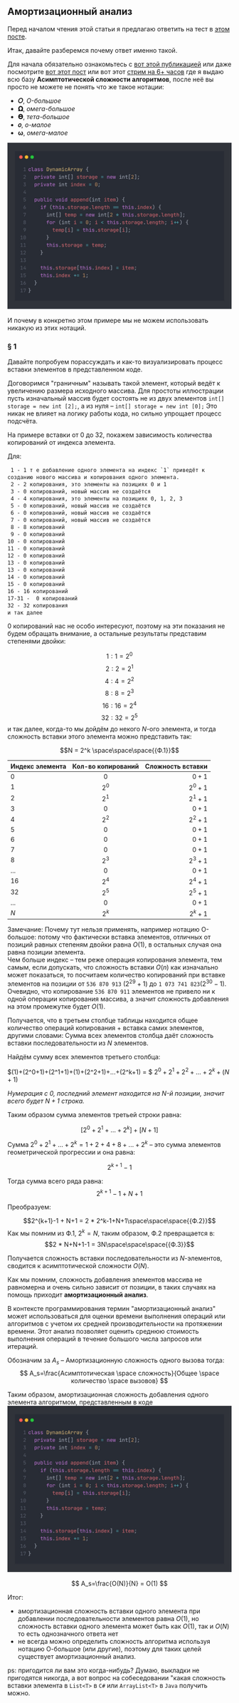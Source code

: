 ## Амортизационный анализ

Перед началом чтения этой статьи я предлагаю ответить на тест в [этом посте](https://t.me/iksergeyru/323).

Итак, давайте разберемся почему ответ именно такой.

Для начала обязательно ознакомьтесь с [вот этой публикацией](https://t.me/iksergeyru/121) или даже посмотрите [вот этот пост](https://t.me/iksergeyru/119) или вот этот [стрим на 6+ часов](https://boosty.to/ksergeyru/posts/5a984ee2-3862-43e5-8d3f-e4b93d9dc97a?share=post_link) где я выдаю всю базу **Асимптотической сложности алгоритмов**, после неё вы просто не можете не понять что же такое нотации:
 - **𝑂**, *O-большое*
 - **𝛀**, *омега-большое*
 - **𝚯**, *тета-большое*
 - **𝑜**, *o-малое*
 - **ω**, *омега-малое*

![](./image/photo_2023-11-22_23-34-18.jpg)

И почему в конкретно этом примере мы не можем использовать никакую из этих нотаций.

### § 1

Давайте попробуем порассуждать и как-то визуализировать процесс вставки элементов в представленном коде.

Договоримся "граничным" называть такой элемент, который ведёт к увеличению размера исходного массива.
Для простоты иллюстрации пусть изначальный массив будет состоять не из двух элементов `int[] storage = new int [2];`, а из нуля – `int[] storage = new int [0];`
Это никак не влияет на логику работы кода, но сильно упрощает процесс подсчёта.

На примере вставки от 0 до 32, покажем зависимость количества копирований от индекса элемента.

Для:
```
 1 - 1 т е добавление одного элемента на индекс `1` приведёт к созданию нового массива и копирования одного элемента.
 2 - 2 копирования, это элементы на позициях 0 и 1
 3 - 0 копирований, новый массив не создаётся
 4 - 4 копирования, это элементы на позициях 0, 1, 2, 3
 5 - 0 копирований, новый массив не создаётся
 6 - 0 копирований, новый массив не создаётся
 7 - 0 копирований, новый массив не создаётся
 8 - 8 копирований
 9 - 0 копирований
10 - 0 копирований
11 - 0 копирований
12 - 0 копирований
13 - 0 копирований
13 - 0 копирований
14 - 0 копирований
15 - 0 копирований
16 - 16 копирований
17-31 -  0 копирований
32 - 32 копирования
и так далее
```
0 копирований нас не особо интересуют, поэтому на эти показания не будем обращать внимание, а остальные результаты представим степенями двойки:

$$1: 1  = 2^0$$
$$2: 2  = 2^1$$
$$4: 4  = 2^2$$
$$8: 8  = 2^3$$
$$16: 16  = 2^4$$
$$32: 32  = 2^5$$
и так далее, когда-то мы дойдём до некого $N$-ого элемента, и тогда сложность вставки этого элемента можно представить так:

$$N = 2^k \space\space\space{{Ф.1}}$$

| Индекс элемента  | Кол-во копирований| Сложность вставки |
| ------------- |:------------------:| ---------:|
| 0             | $0$                | $0+1$     |
| 1             | $2^0$              | $2^0+1$   |
| 2             | $2^1$              | $2^1+1$   |
| 3             | $0$                | $0+1$     |
| 4             | $2^2$              | $2^2+1$   |
| 5             | $0$                | $0+1$     |
| 6             | $0$                | $0+1$     |
| 7             | $0$                | $0+1$     |
| 8             | $2^3$              | $2^3+1$   |
| ...           | $0$                | $0+1$     |
| 16            | $2^4$              | $2^4+1$   |
| 32            | $2^5$              | $2^5+1$   |
| ...           | $0$                | $0+1$     |
| $N$           | $2^k$              | $2^k+1$   |

Замечание: Почему тут нельзя применять, например нотацию О-большое: потому что фактически вставка элементов, отличных от позиций равных степеням двойки равна $O(1)$, в остальных случая она равна позиции элемента.\
Чем больше индекс – тем реже операция копирования элемента, тем самым, если допускать, что сложность вставки $O(n)$ как изначально может показаться, то посчитаем количество копирований при вставке элементов на позиции от `536 870 913` ($2^{29} + 1$) до `1 073 741 823`($2^{30} - 1$). Очевидно, что копирование `536 870 911` элементов не привело ни к одной операции копирования массива, а значит сложность добавления на этом промежутке будет $O(1)$.

Получается, что в третьем столбце таблицы находится общее количество операций копирования + вставка самих элементов, другими словами: Сумма всех элементов столбца даёт сложность вставки последовательности из $N$ элементов.

Найдём сумму всех элементов третьего столбца:

$(1)+(2^0+1)+(2^1+1)+(1)+(2^2+1)+...+(2^k+1) = $
$2^0+2^1+2^2+...+2^k+(N+1)$

*Нумерация с 0, последний элемент находится на $N$-й позиции, значит всего будет $N+1$ строка.*

Таким образом сумма элементов третьей строки равна:

$$[2^0+2^1+...+2^k]+[N+1]$$

Сумма $2^0+2^1+...+2^k = 1+2+4+8+...+2^k$ – это сумма элементов геометрической прогрессии и она равна:

$$2^{k+1}-1$$

Тогда сумма всего ряда равна:
$$2^{k+1}-1 + N+1$$

Преобразуем:

$$2^{k+1}-1 + N+1 = 2 * 2^k-1+N+1\space\space\space{{Ф.2}}$$
Как мы помним из Ф.1, $2^k = N$, таким образом, Ф.2 превращается в:
$$2 * N+N+1-1 = 3N\space\space\space{{Ф.3}}$$

Получается сложность вставки последовательности из $N$-элементов, сводится к асимптотической сложности $O(N)$.

Как мы помним, сложность добавления элементов массива не равномерна и очень сильно зависит от позиции, в таких случаях на помощь приходит **амортизационный анализ**.

В контексте программирования термин "амортизационный анализ" может использоваться для оценки времени выполнения операций или алгоритмов с учетом их средней производительности на протяжении времени. Этот анализ позволяет оценить среднюю стоимость выполнения операций в течение большого числа запросов или итераций.

Обозначим за $A_s$ – Амортизационную сложность одного вызова тогда:
$$
A_s=\frac{Асимптотическая \space сложность}{Общее \space количество \space вызовов}
$$

Таким образом, амортизационная сложность добавления одного элемента алгоритмом, представленным в коде ![](./image/photo_2023-11-22_23-34-18.jpg)

$$
A_s=\frac{O(N)}{N} = O(1)
$$

Итог:
- амортизационная сложность вставки одного элемента при добавлении последовательности элементов равна $O(1)$, но сложность вставки одного элемента может быть как $O(1)$, так и $O(N)$ то есть однозначного ответа нет
- не всегда можно определить сложность алгоритма используя нотацию О-большое (или другие), поэтому для таких целей существует амортизационный анализ.

ps: пригодится ли вам это когда-нибудь? Думаю, выкладки не пригодятся никогда, а вот вопрос на собеседовании "какая сложность вставки элемента в `List<T>` в `C#` или `ArrayList<T>` в `Java` получить можно.
